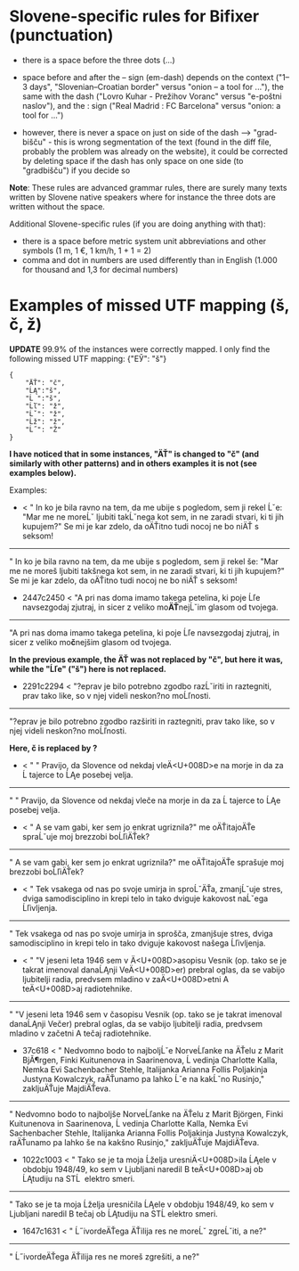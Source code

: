 # Slovene-specific rules for Bifixer (punctuation)
* there is a space before the three dots (...)
* space before and after the – sign (em-dash) depends on the context ("1–3 days", "Slovenian–Croatian border" versus "onion – a tool for ..."), the same with the dash ("Lovro Kuhar - Prežihov Voranc" versus "e-poštni naslov"), and the : sign ("Real Madrid : FC Barcelona" versus "onion: a tool for ...")


* however, there is never a space on just on side of the dash -->  "grad- bišču" - this is wrong segmentation of the text (found in the diff file, probably the problem was already on the website), it could be corrected by deleting space if the dash has only space on one side (to "gradbišču") if you decide so


**Note**: These rules are advanced grammar rules, there are surely many texts written by Slovene native speakers where for instance the three dots are written without the space.

Additional Slovene-specific rules (if you are doing anything with that):
* there is a space before metric system unit abbreviations and other symbols (1 m, 1 €, 1 km/h, 1 + 1 = 2)
* comma and dot in numbers are used differently than in English (1.000 for thousand and 1,3 for decimal numbers)

# Examples of missed UTF mapping (š, č, ž)

**UPDATE**
99.9% of the instances were correctly mapped. I only find the following missed UTF mapping: {"ЕЎ": "š"}

```
{
    "ÄŤ": "č",
    "ĹĄ":"š",
    "Ĺ ":"š",
    "Ĺľ": "ž",
    "Ĺˇ": "ž",
    "Ĺž": "ž",
    "Ĺ˝": "Ž"
}
```
**I have noticed that in some instances, "ÄŤ" is changed to "č" (and similarly with other patterns) and in others examples it is not (see examples below).**

Examples:
* < " In ko je bila ravno na tem, da me ubije s pogledom, sem ji rekel Ĺˇe: "Mar me ne moreĹˇ ljubiti takĹˇnega kot sem, in ne zaradi stvari, ki ti jih kupujem?" Se mi je kar zdelo, da oÄŤitno tudi nocoj ne bo niÄŤ s seksom!
---
  " In ko je bila ravno na tem, da me ubije s pogledom, sem ji rekel še: "Mar me ne moreš ljubiti takšnega kot sem, in ne zaradi stvari, ki ti jih kupujem?" Se mi je kar zdelo, da oÄŤitno tudi nocoj ne bo niÄŤ s seksom!
 
* 2447c2450
< "A pri nas doma imamo takega petelina, ki poje Ĺľe navsezgodaj zjutraj, in sicer z veliko mo**ÄŤ**nejĹˇim glasom od tvojega.
---
 "A pri nas doma imamo takega petelina, ki poje Ĺľe navsezgodaj zjutraj, in sicer z veliko mo**č**nejšim glasom od tvojega.

**In the previous example, the ÄŤ was not replaced by "č", but here it was, while the "Ĺľe" ("š") here is not replaced.**
 
* 2291c2294
< "?eprav je bilo potrebno zgodbo razĹˇiriti in raztegniti, prav tako like, so v njej videli neskon?no moĹľnosti.
---
 "?eprav je bilo potrebno zgodbo razširiti in raztegniti, prav tako like, so v njej videli neskon?no moĹľnosti.

 **Here, č is replaced by ?**

* < " " Pravijo, da Slovence od nekdaj vleÄ<U+008D>e na morje in da za Ĺ tajerce to ĹĄe posebej velja.
---
 " " Pravijo, da Slovence od nekdaj vleče na morje in da za Ĺ tajerce to ĹĄe posebej velja. 

* < " A se vam gabi, ker sem jo enkrat ugriznila?" me oÄŤitajoÄŤe spraĹˇuje moj brezzobi boĹľiÄŤek?
---
 " A se vam gabi, ker sem jo enkrat ugriznila?" me oÄŤitajoÄŤe sprašuje moj brezzobi boĹľiÄŤek?

* < " Tek vsakega od nas po svoje umirja in sproĹˇÄŤa, zmanjĹˇuje stres, dviga samodisciplino in krepi telo in tako dviguje kakovost naĹˇega Ĺľivljenja.
---
 " Tek vsakega od nas po svoje umirja in sprošča, zmanjšuje stres, dviga samodisciplino in krepi telo in tako dviguje kakovost našega Ĺľivljenja.

* < " "V jeseni leta 1946 sem v Ä<U+008D>asopisu Vesnik (op. tako se je takrat imenoval danaĹĄnji VeÄ<U+008D>er) prebral oglas, da se vabijo ljubitelji radia, predvsem mladino v zaÄ<U+008D>etni A teÄ<U+008D>aj radiotehnike.
---
 " "V jeseni leta 1946 sem v časopisu Vesnik (op. tako se je takrat imenoval danaĹĄnji Večer) prebral oglas, da se vabijo ljubitelji radia, predvsem mladino v začetni A tečaj radiotehnike.
 
* 37c618
< " Nedvomno bodo to najboljĹˇe NorveĹľanke na ÄŤelu z Marit BjĂ¶rgen, Finki Kuitunenova in Saarinenova, Ĺ vedinja Charlotte Kalla, Nemka Evi Sachenbacher Stehle, Italijanka Arianna Follis Poljakinja Justyna Kowalczyk, raÄŤunamo pa lahko Ĺˇe na kakĹˇno Rusinjo," zakljuÄŤuje MajdiÄŤeva.
---
 " Nedvomno bodo to najboljše NorveĹľanke na ÄŤelu z Marit Björgen, Finki Kuitunenova in Saarinenova, Ĺ vedinja Charlotte Kalla, Nemka Evi Sachenbacher Stehle, Italijanka Arianna Follis Poljakinja Justyna Kowalczyk, raÄŤunamo pa lahko še na kakšno Rusinjo," zakljuÄŤuje MajdiÄŤeva.

* 1022c1003
< " Tako se je ta moja Ĺželja uresniÄ<U+008D>ila ĹĄele v obdobju 1948/49, ko sem v Ljubljani naredil B teÄ<U+008D>aj ob ĹĄtudiju na STĹ  elektro smeri.
---
 " Tako se je ta moja Ĺželja uresničila ĹĄele v obdobju 1948/49, ko sem v Ljubljani naredil B tečaj ob ĹĄtudiju na STĹ elektro smeri.

* 1647c1631
< " Ĺ˝ivordeÄŤega ÄŤilija res ne moreĹˇ zgreĹˇiti, a ne?"
---
 " Ĺ˝ivordeÄŤega ÄŤilija res ne moreš zgrešiti, a ne?"
